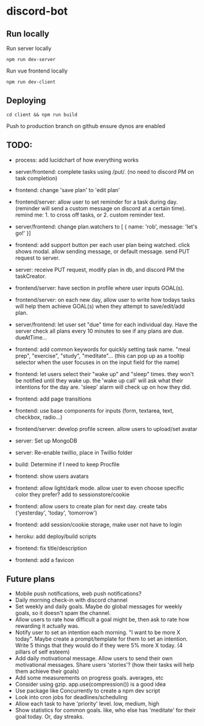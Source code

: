 # discord-bot

## Run locally

Run server locally

```
npm run dev-server
```

Run vue frontend locally

```
npm run dev-client
```

## Deploying

```
cd client && npm run build
```

Push to production branch on github
ensure dynos are enabled

## TODO:

- process: add lucidchart of how everything works

- server/frontend: complete tasks using /put/. (no need to discord PM on task completion)
- frontend: change 'save plan' to 'edit plan'

- frontend/server: allow user to set reminder for a task during day. (reminder will send a custom message on discord at a certain time). remind me: 1. to cross off tasks, or 2. custom reminder text.

- server/frontend: change plan.watchers to [ { name: 'rob', message: 'let's go!' }]
- frontend: add support button per each user plan being watched. click shows modal. allow sending message, or default message. send PUT request to server.
- server: receive PUT request, modify plan in db, and discord PM the taskCreator.

- frontend/server: have section in profile where user inputs GOAL(s).
- frontend/server: on each new day, allow user to write how todays tasks will help them achieve GOAL(s) when they attempt to save/edit/add plan.

- server/frontend: let user set "due" time for each individual day. Have the server check all plans every 10 minutes to see if any plans are due. dueAtTime...
- frontend: add common keywords for quickly setting task name. "meal prep", "exercise", "study", "meditate"... (this can pop up as a tooltip selector when the user focuses in on the input field for the name)
- frontend: let users select their "wake up" and "sleep" times. they won't be notified until they wake up. the 'wake up call' will ask what their intentions for the day are. 'sleep' alarm will check up on how they did.
- frontend: add page transitions
- frontend: use base components for inputs (form, textarea, text, checkbox, radio...)
- frontend/server: develop profile screen. allow users to upload/set avatar
- server: Set up MongoDB
- server: Re-enable twillio, place in Twillio folder
- build: Determine if I need to keep Procfile
- frontend: show users avatars
- frontend: allow light/dark mode. allow user to even choose specific color they prefer? add to sessionstore/cookie
- frontend: allow users to create plan for next day. create tabs ('yesterday', 'today', 'tomorrow')
- frontend: add session/cookie storage, make user not have to login
- heroku: add deploy/build scripts
- frontend: fix title/description
- frontend: add a favicon

## Future plans

- Mobile push notifications, web push notifications?
- Daily morning check-in with discord channel
- Set weekly and daily goals. Maybe do global messages for weekly goals, so it doesn't spam the channel.
- Allow users to rate how difficult a goal might be, then ask to rate how rewarding it actually was.
- Notify user to set an intention each morning. "I want to be more X today". Maybe create a prompt/template for them to set an intention. Write 5 things that they would do if they were 5% more X today. (4 pillars of self esteem)
- Add daily motivational message. Allow users to send their own motivational messages. Share users 'stories'? (how their tasks will help them achieve their goals)
- Add some measurements on progress goals. averages, etc
- Consider using gzip. app.use(compression()) is a good idea
- Use package like Concurrently to create a npm dev script
- Look into cron jobs for deadlines/scheduling
- Allow each task to have 'priority' level. low, medium, high
- Show statistics for common goals. like, who else has 'meditate' for their goal today. Or, day streaks.
